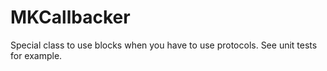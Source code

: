 MKCallbacker
============

Special class to use blocks when you have to use protocols. See unit tests for example.
